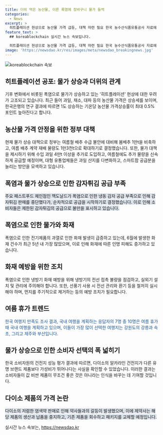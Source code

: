```yaml
---
title: 더위 먹은 농산물, 이른 폭염에 장바구니 물가 들썩
categories:
  - News
excerpt: >
  히트플레이션 현상으로 농산물 가격 급등, 대책 마련 필요 한국 농수산식품유통공사 자료에 따르면, 폭염으로 농산물 가격이 폭등하고 있다. 시금치, 상추, 대파 등 농산물 가격이 지난달 대비 상승했으며, 한국은행 연구결과에 따르면 1도 상승 시 농산물 가격상승률이 0.5%포인트 높아진다. 대책으로 타의 영향을 받지 않는 여름배추 1만t 비축 및 수용량 확대, 외부 과일 추가 도입 등이 검토되고 있다. 이로 인해 농산물 가격 안정화를 위한 대책 마련이 필요하다고 전문가들은 조심스럽게 평가하고 있다.
feature_text: >
  ## koreablockchain 실시간 뉴스 속보입니다.

  히트플레이션 현상으로 농산물 가격 급등, 대책 마련 필요 한국 농수산식품유통공사 자료에 따르면, 폭염으로 농산물 가격이 폭등하고 있다. 시금치, 상추, 대파 등 농산물 가격이 지난달 대비 상승했으며, 한국은행 연구결과에 따르면 1도 상승 시 농산물 가격상승률이 0.5%포인트 높아진다. 대책으로 타의 영향을 받지 않는 여름배추 1만t 비축 및 수용량 확대, 외부 과일 추가 도입 등이 검토되고 있다. 이로 인해 농산물 가격 안정화를 위한 대책 마련이 필요하다고 전문가들은 조심스럽게 평가하고 있다.
image: 'https://newsdao.kr/res/images/meta/newsdao_breakingnews.jpg'
---
```


<p><img src="https://newsdao.kr/res/images/meta/newsdao_breakingnews.jpg" alt="koreablockchain 속보" /></p>

<h2 data-ke-size="size26">히트플레이션 공포: 물가 상승과 더위의 관계</h2>

<p data-ke-size="size16">기후 변화에서 비롯된 폭염으로 물가가 상승하고 있는 '히트플레이션' 현상에 대한 우려가 고조되고 있습니다. 최근 들어 과일, 채소, 대파 등의 농산물 가격은 상승세를 보이며, 한국은행의 연구 결과에 따르면 1도 상승하는 기온당 농산물 가격상승률이 최대 0.5%포인트 높아진다고 합니다.</p>

<h2 data-ke-size="size26">농산물 가격 안정을 위한 정부 대책</h2>

<p data-ke-size="size16">현재 물가 상승 대책으로 정부는 여름철 배추 수급 불안에 대비해 봄배추 1만t을 비축하고, 여름 배추 계약 재배 물량도 1만3천t으로 확대하기로 결정했습니다. 또한, 물가 대책을 제시하기 위해 수입 과일 4만t 이상을 추가로 도입하고, 여름철에도 추가 물량을 신속하게 공급할 예정이며, 대형 유통업체들은 과일 산지를 다변화하고, 스마트팜 공급분을 늘리는 방안을 모색하고 있습니다.</p>

<h2 data-ke-size="size26">폭염과 물가 상승으로 인한 감자튀김 공급 부족</h2>

<p data-ke-size="size16"><span style="background-color: #21538527;">주요 패스트푸드 체인점인 맥도날드가 폭염으로 인한 냉동 감자 공급 부족으로 인해 감자튀김 판매를 중단했다가, 순차적으로 공급을 시작하기로 결정했습니다. 이로 인해 소비자들은 제한된 감자튀김의 공급으로 불만을 표시하고 있습니다.</span></p>

<h2 data-ke-size="size26">폭염으로 인한 물가와 화재</h2>

<p data-ke-size="size16">폭염으로 인한 전기제품의 과열로 인한 화재 발생이 급증하고 있는데, 6월에 발생한 화재 건수가 최근 5년 내 가장 많았으며, 이로 인해 화재에 따른 인명 피해도 증가하고 있습니다.</p>

<h2 data-ke-size="size26">화재 예방을 위한 조치</h2>

<p data-ke-size="size16">폭염으로 인한 냉방기 화재 예방을 위해 냉방기의 전선 접촉 불량을 점검하고, 실외기 설치 및 관리에 주의해야 합니다. 또한, 선풍기 사용 시 전선 관리와 환기 등을 철저히 실시해야 하며, 먼지를 주기적으로 제거하는 등의 예방 조치가 필요합니다.</p>

<h2 data-ke-size="size26">여름 휴가 트렌드</h2>

<p data-ke-size="size16"><span style="color: #1a5490;">한국 여행지 만족도 조사 결과, 국내 여행을 계획하는 응답자의 7명 중 10명은 여름 휴가 때 국내 여행을 계획하고 있으며, 이들이 가장 많이 선택한 여행지는 강원도의 강릉과 속초, 그리고 제주와 부산입니다.</span></p>

<h2 data-ke-size="size26">물가 상승으로 인한 소비자 선택의 폭 넓히기</h2>

<p data-ke-size="size16">한국 소비자원의 건전지 성능 평가 결과에 따르면, 다이소의 알카라인 건전지가 다른 유명 브랜드 제품보다 가성비가 뛰어나다는 사실을 확인할 수 있었습니다. 이러한 결과는 소비자들이 값 비싼 제품이 무조건 좋은 것은 아니라는 인식을 바꾸는 데 기여할 것입니다.</p>

<h2 data-ke-size="size26">다이소 제품의 가격 논란</h2>

<p data-ke-size="size16"><span style="background-color: #21538527;">다이소의 저렴한 염색약 판매로 인해 약사들과의 갈등이 발생했으며, 이에 제약사는 해당 제품의 생산과 납품을 중지하고, 기존 제품을 회수하고 패키지를 교체할 예정입니다.</span></p>
실시간 뉴스 속보는, <a href="https://newsdao.kr" rel="dofollow">https://newsdao.kr</a>


